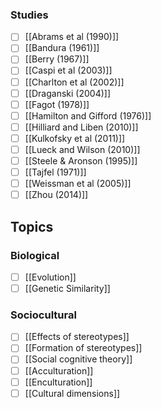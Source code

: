 ### Studies
- [ ] [[Abrams et al (1990)]]
- [ ] [[Bandura (1961)]]
- [ ] [[Berry (1967)]]
- [ ] [[Caspi et al (2003)]]
- [ ] [[Charlton et al (2002)]]
- [ ] [[Draganski (2004)]] 
- [ ] [[Fagot (1978)]]
- [ ] [[Hamilton and Gifford (1976)]]
- [ ] [[Hilliard and Liben (2010)]] 
- [ ] [[Kulkofsky et al (2011)]]
- [ ] [[Lueck and Wilson (2010)]] 
- [ ] [[Steele & Aronson (1995)]]
- [ ] [[Tajfel (1971)]]
- [ ] [[Weissman et al (2005)]]
- [ ] [[Zhou (2014)]]

## Topics

### Biological
- [ ] [[Evolution]] 
- [ ] [[Genetic Similarity]]

### Sociocultural
- [ ] [[Effects of stereotypes]]
- [ ] [[Formation of stereotypes]]
- [ ] [[Social cognitive theory]]
- [ ] [[Acculturation]]
- [ ] [[Enculturation]]
- [ ] [[Cultural dimensions]]
